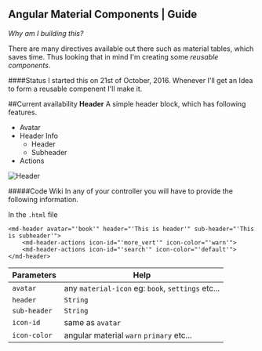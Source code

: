## Angular Material Components | Guide

_Why am I building this?_

There are many directives available out there such as material tables, which saves time. Thus looking that in mind I'm creating some _reusable components_.

####Status
I started this on 21st of October, 2016. Whenever I'll get an Idea to form a reusable compenent I'll make it.

##Current availability
**Header** A simple header block, which has following features.
* Avatar
* Header Info
	* Header
	* Subheader
* Actions

![Header](https://s17.postimg.org/cfulldnxr/image.jpg)

#####Code Wiki
In any of your controller you will have to provide the following information.

In the `.html` file
```
<md-header avatar="'book'" header="'This is header'" sub-header="'This is subheader'">
	<md-header-actions icon-id="'more_vert'" icon-color="'warn'">
	<md-header-actions icon-id="'search'" icon-color="'default'">
</md-header>
```

Parameters | Help
---------- | ----
`avatar` | any `material-icon` eg: `book`, `settings` etc...
`header` | `String`
`sub-header` | `String`
`icon-id` | same as `avatar`
`icon-color` | angular material `warn` `primary` etc...

